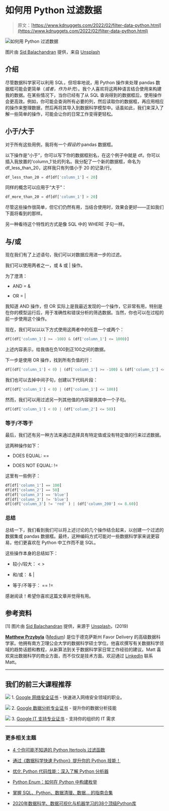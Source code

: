 # 如何用 Python 过滤数据

> 原文：[https://www.kdnuggets.com/2022/02/filter-data-python.html](https://www.kdnuggets.com/2022/02/filter-data-python.html)

![如何用 Python 过滤数据](../Images/2f796a4aaf9eb4ff7a2018725b22b59a.png)

图片由 [Sid Balachandran](https://unsplash.com/@itookthose?utm_source=unsplash&utm_medium=referral&utm_content=creditCopyText) 提供，来自 [Unsplash](https://unsplash.com/s/photos/pandas?utm_source=unsplash&utm_medium=referral&utm_content=creditCopyText)

## **介绍**

尽管数据科学家可以利用 SQL，但坦率地说，用 Python 操作来处理 pandas 数据框可能会更简单（*或者，作为补充*）。我个人喜欢将这两种语言结合使用来构建我的数据。在某些情况下，当你已经有了从 SQL 查询得到的数据框后，使用操作会更高效。例如，你可能会查询所有必要的列，然后读取你的数据框，再应用相应的操作来整理数据，然后再将其导入到数据科学模型中。话虽如此，我们来深入了解一些简单的操作，可能会让你的日常工作变得更轻松。

## **小于/大于**

对于所有这些用例，我将有一个*假设的* pandas 数据框。

以下操作是“小于”，你可以写下你的数据框别名，在这个例子中就是 df。你可以插入我放置的‘column_1’处的列名。我分配了一个新的数据框，命名为 df_less_than_20，这样我只有列值小于 20 的记录/行。

```py
df_less_than_20 = df[df['column_1'] < 20]
```

同样的概念可以应用于“大于”：

```py
df_more_than_20 = df[df['column_1'] > 20]
```

尽管这些操作很简单，但它们仍然有用，当结合使用时，效果会更好——正如我们下面将看到的那样。

另一种看待这个特性的方式是像 SQL 中的 WHERE 子句一样。

## **与/或**

现在我们有了上述语句，我们可以对数据应用进一步的过滤。

我们可以使用两者之一，或 & 或 | 操作。

为了澄清：

+   AND = &

+   OR = |

我知道 AND 操作，但 OR 实际上是我最近发现的一个操作，它非常有用，特别是在你的模型运行后，用于准确性和错误分析的筛选数据。当然，你也可以在过程的前一步使用这个操作。

现在，我们可以以以下方式使用这两者中的任意一个或两个：

```py
df[(df['column_1'] >= -100) & (df['column_1'] <= 1000)]
```

上述内容表示，给我值在负100到正100之间的数据。

下一步是使用 OR 操作，找到所有负值的行：

```py
df[(df['column_1'] < 0) | (df['column_1'] >= -100) & (df['column_1'] <= 100)]
```

我们也可以去掉中间子句，创建以下代码片段：

```py
df[(df['column_1'] < 0) | (df['column_1'] <= 100)]
```

然而，我们可以用过滤另一列其他值的内容替换其中一个子句。

```py
df[(df['column_1'] < 0) | (df['column_2'] <= 50)]
```

### **等于/不等于**

最后，我们还有另一种方法来通过选择具有特定值或没有特定值的行来过滤数据。

这两种操作如下：

+   DOES EQUAL: ==

+   DOES NOT EQUAL: !=

这里有一些例子：

```py
df[df['column_1'] == 100]
df[df['column_2'] == 50]
df[df['column_3'] == 'blue']
df[df['column_3'] != 'blue']
df[(df['column_3'] != 'red' ) | (df['column_200'] <= 8.60)]
```

### **总结**

总结一下，我们看到我们可以将上述讨论的几个操作结合起来，以创建一个过滤的数据集或 pandas 数据框。最终，这种编码方式可能对一些数据科学家来说更容易，他们更喜欢在 Python 中工作而不是 SQL。

这些操作本身的总结如下：

+   较小/较大： < >

+   和/或： & |

+   等于/不等于： == !=

感谢阅读！希望你喜欢这篇文章并觉得有用。

## **参考资料**

[1] 图片由 [Sid Balachandran](https://unsplash.com/@itookthose?utm_source=unsplash&utm_medium=referral&utm_content=creditCopyText) 提供，来源于 [Unsplash](https://unsplash.com/s/photos/pandas?utm_source=unsplash&utm_medium=referral&utm_content=creditCopyText)，(2019)

**[Matthew Przybyla](https://www.linkedin.com/in/matthew-przybyla-0a095b31/)** ([Medium](https://datascience2.medium.com/)) 是位于德克萨斯州 Favor Delivery 的高级数据科学家。他拥有南方卫理公会大学的数据科学硕士学位。他喜欢撰写有关数据科学领域的趋势话题和教程，从新算法到关于数据科学家日常工作经验的建议。Matt 喜欢突出数据科学的商业方面，而不仅仅是技术方面。欢迎通过 [LinkedIn](https://www.linkedin.com/in/matthew-przybyla-0a095b31) 联系 Matt。

* * *

## 我们的前三大课程推荐

![](../Images/0244c01ba9267c002ef39d4907e0b8fb.png) 1\. [Google 网络安全证书](https://www.kdnuggets.com/google-cybersecurity) - 快速进入网络安全领域的职业。

![](../Images/e225c49c3c91745821c8c0368bf04711.png) 2\. [Google 数据分析专业证书](https://www.kdnuggets.com/google-data-analytics) - 提升你的数据分析技能

![](../Images/0244c01ba9267c002ef39d4907e0b8fb.png) 3\. [Google IT 支持专业证书](https://www.kdnuggets.com/google-itsupport) - 支持你的组织的 IT 需求

* * *

### 更多相关主题

+   [4 个你可能不知道的 Python Itertools 过滤函数](https://www.kdnuggets.com/2023/08/4-python-itertools-filter-functions-probably-didnt-know.html)

+   [通过《数据科学快速 Python》提升你的 Python 技能！](https://www.kdnuggets.com/2022/06/manning-step-python-game-fast-python-data-science.html)

+   [优化 Python 代码性能：深入了解 Python 分析器](https://www.kdnuggets.com/2023/02/optimizing-python-code-performance-deep-dive-python-profilers.html)

+   [Python Enum：如何在 Python 中构建枚举](https://www.kdnuggets.com/python-enum-how-to-build-enumerations-in-python)

+   [掌握 SQL、Python、数据清理、数据… 的指南合集](https://www.kdnuggets.com/collection-of-guides-on-mastering-sql-python-data-cleaning-data-wrangling-and-exploratory-data-analysis)

+   [2020年数据科学、数据可视化与机器学习的38个顶级Python库](https://www.kdnuggets.com/2020/11/top-python-libraries-data-science-data-visualization-machine-learning.html)
